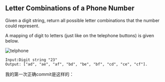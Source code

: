 ## Letter Combinations of a Phone Number

Given a digit string, return all possible letter combinations that the number could represent.

A mapping of digit to letters (just like on the telephone buttons) is given below.

![telphone](https://github.com/94dreamer/Algorithm/tree/master/letter-combinations-of-a-phone-number/img/img.png)

```
Input:Digit string "23"
Output: ["ad", "ae", "af", "bd", "be", "bf", "cd", "ce", "cf"].
```
我的第一次正确commit是这样的：

```

```

